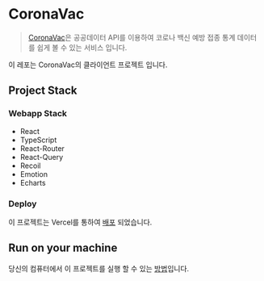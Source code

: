 # CoronaVac

> [CoronaVac](https://corona-vac-client.vercel.app/)은 공공데이터 API를 이용하여 코로나 백신 예방 접종 통계 데이터를 쉽게 볼 수 있는 서비스 입니다.

이 레포는 CoronaVac의 클라이언트 프로젝트 입니다.

## Project Stack

### Webapp Stack

- React
- TypeScript
- React-Router
- React-Query
- Recoil
- Emotion
- Echarts

### Deploy

이 프로젝트는 Vercel를 통하여 [배포](https://corona-vac-client.vercel.app/) 되었습니다.

## Run on your machine

당신의 컴퓨터에서 이 프로젝트를 실행 할 수 있는 [방법](GUIDELINES.md)입니다.
